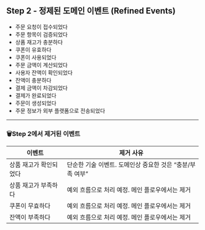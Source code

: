 ## Step 2 - 정제된 도메인 이벤트 (Refined Events)

- 주문 요청이 접수되었다
- 주문 항목이 검증되었다
- 상품 재고가 충분하다
- 쿠폰이 유효하다
- 쿠폰이 사용되었다
- 주문 금액이 계산되었다
- 사용자 잔액이 확인되었다
- 잔액이 충분하다
- 결제 금액이 차감되었다
- 결제가 완료되었다
- 주문이 생성되었다
- 주문 정보가 외부 플랫폼으로 전송되었다

---

### 🗑Step 2에서 제거된 이벤트

| 이벤트 | 제거 사유 |
|--------|-----------|
| 상품 재고가 확인되었다 | 단순한 기술 이벤트. 도메인상 중요한 것은 “충분/부족 여부” |
| 상품 재고가 부족하다 | 예외 흐름으로 처리 예정. 메인 플로우에서는 제거 |
| 쿠폰이 무효하다 | 예외 흐름으로 처리 예정. 메인 플로우에서는 제거 |
| 잔액이 부족하다 | 예외 흐름으로 처리 예정. 메인 플로우에서는 제거 |